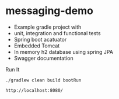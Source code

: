 messaging-demo
==============

- Example gradle project with 
- unit, integration and functional tests
- Spring boot acatuator
- Embedded Tomcat
- In memory h2 database using spring JPA
- Swagger documentation

Run It

```
./gradlew clean build bootRun
```

```
http://localhost:8080/
```
